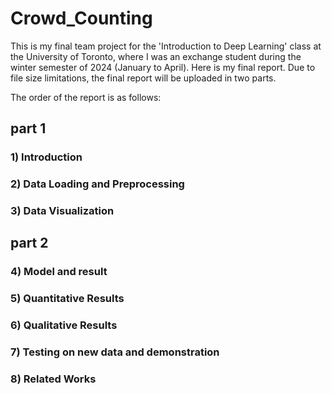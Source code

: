 # Crowd_Counting

This is my final team project for the 'Introduction to Deep Learning' class at the University of Toronto, where I was an exchange student during the winter semester of 2024 (January to April).
Here is my final report. Due to file size limitations, the final report will be uploaded in two parts.


The order of the report is as follows:

## part 1
### 1) Introduction
### 2) Data Loading and Preprocessing
### 3) Data Visualization

## part 2
### 4) Model and result
### 5) Quantitative Results
### 6) Qualitative Results
### 7) Testing on new data and demonstration
### 8) Related Works
